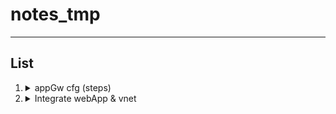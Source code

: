 # notes_tmp

---

## List
1. <details><summary>appGw cfg (steps)</summary>1. new frontEnd ip cfg<br/>2. ssl profile<br/>3. on-premise, upload a cert to appGw<br/>4. new listener & associate the listerner to the ssl profile</details>

2. <details><summary>Integrate webApp & vnet</summary>1. modify the address space of vnet<br/>2. deploy a vpn gaw<br/>3. cfg a P2S vpn</details>
